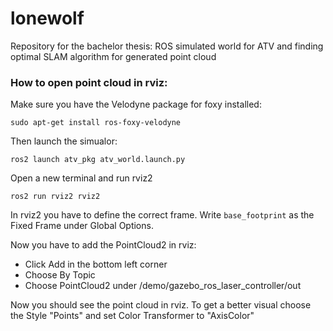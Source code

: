 # lonewolf
Repository for the bachelor thesis: ROS simulated world for ATV and finding optimal SLAM algorithm for generated point cloud

### How to open point cloud in rviz: 
Make sure you have the Velodyne package for foxy installed: 
```
sudo apt-get install ros-foxy-velodyne 
```
Then launch the simualor:
```
ros2 launch atv_pkg atv_world.launch.py
```
Open a new terminal and run rviz2 

```
ros2 run rviz2 rviz2 
```

In rviz2 you have to define the correct frame. Write `base_footprint` as the Fixed Frame under Global Options. 

Now you have to add the PointCloud2 in rviz: 
- Click Add in the bottom left corner 
- Choose By Topic 
- Choose PointCloud2 under /demo/gazebo_ros_laser_controller/out 

Now you should see the point cloud in rviz. To get a better visual choose the Style "Points" and set Color Transformer to "AxisColor"

